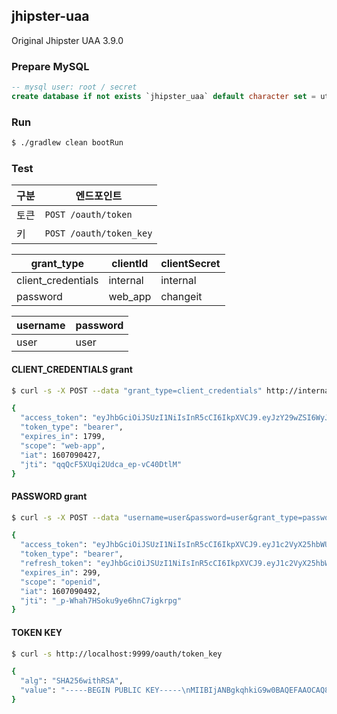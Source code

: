 ## jhipster-uaa

Original Jhipster UAA 3.9.0

### Prepare MySQL

```sql
-- mysql user: root / secret
create database if not exists `jhipster_uaa` default character set = utf8 default collate = utf8_general_ci;
```

### Run

```bash
$ ./gradlew clean bootRun
```

### Test

| 구분 | 엔드포인트              |
| ---- | ----------------------- |
| 토큰 | `POST /oauth/token`     |
| 키   | `POST /oauth/token_key` |

| grant_type         | clientId | clientSecret |
| ------------------ | -------- | ------------ |
| client_credentials | internal | internal     |
| password           | web_app  | changeit     |

| username | password |
| -------- | -------- |
| user     | user     |

#### CLIENT_CREDENTIALS grant

```bash
$ curl -s -X POST --data "grant_type=client_credentials" http://internal:internal@localhost:9999/oauth/token

{
  "access_token": "eyJhbGciOiJSUzI1NiIsInR5cCI6IkpXVCJ9.eyJzY29wZSI6WyJ3ZWItYXBwIl0sImV4cCI6MTYwNzA5MjIyNywiaWF0IjoxNjA3MDkwNDI3LCJhdXRob3JpdGllcyI6WyJST0xFX0FETUlOIl0sImp0aSI6InFxUWNGNVhVcWkyVWRjYV9lcC12QzQwRHRsTSIsImNsaWVudF9pZCI6ImludGVybmFsIn0.DRZiFgPjORGg6HVxOlO3fDPBsoHMSOFMc58JGisGlXKUvJR37IOa43DL6j6juVsGPrljVxJ7ymxXUlt_mw_ewIRW2Fury_gnmU4WzP7-rG6XtDs1GD71FbiOGSDtGRt1HQXPQ946FoSEQIGEcwDvbBLbkShgDpHkWMuN0BQCRrpnMdW1JE5xKwnUU-Q_yVknGoMe9zJuHtQIGB6bui6dRjaeBCruJBC5l8_5ZobRfmr28CaCypBs-0sNEgQjGBHqHnU6LWDccH6LKQunGjCoOIzKJ3EQzaQaTNot2eEiZerEyDooil0AF5hX67UrQIb5QmeeinYH8i9RVndoepDkXg",
  "token_type": "bearer",
  "expires_in": 1799,
  "scope": "web-app",
  "iat": 1607090427,
  "jti": "qqQcF5XUqi2Udca_ep-vC40DtlM"
}
```

#### PASSWORD grant

```bash
$ curl -s -X POST --data "username=user&password=user&grant_type=password&scope=openid" http://web_app:changeit@localhost:9999/oauth/token

{
  "access_token": "eyJhbGciOiJSUzI1NiIsInR5cCI6IkpXVCJ9.eyJ1c2VyX25hbWUiOiJ1c2VyIiwic2NvcGUiOlsib3BlbmlkIl0sImV4cCI6MTYwNzA5MDc5MiwiaWF0IjoxNjA3MDkwNDkyLCJhdXRob3JpdGllcyI6WyJST0xFX1VTRVIiXSwianRpIjoiX3AtV2hhaDdIU29rdTl5ZTZobkM3aWdrcnBnIiwiY2xpZW50X2lkIjoid2ViX2FwcCJ9.ClbqwldyqnVKb0F7BYw8ZBkv7dbBAsK9PzwuX1P381bVm-IxfSYBKM0BzhyiOgdA8Mv3s0Ysh2FWbINDmmyeRA6gah8qjGg2Z_vyllL7odjblEciSbAg8Q8frOcd0kbvWTnMCg4dRfyncfOWVHmQuHe4Zr2UHcaJ0w3PL8KDQkJ7eAredWwjIHXtSILqP_o3KCn28TWOPa54lEl6qTjzpTghMO_aXlhiktD41iDkLfYroTzNcZJlsLImsHoU6BFCJEY1p_To0cyJN4sGtJ8mcWnsZ1xz-RFXqGHCcIWbe1i1TlY57zRy3LhdcvtQYSqVKXnCsFYPig05-FbN9lMgCg",
  "token_type": "bearer",
  "refresh_token": "eyJhbGciOiJSUzI1NiIsInR5cCI6IkpXVCJ9.eyJ1c2VyX25hbWUiOiJ1c2VyIiwic2NvcGUiOlsib3BlbmlkIl0sImF0aSI6Il9wLVdoYWg3SFNva3U5eWU2aG5DN2lna3JwZyIsImV4cCI6MTYwNzY5NTI5MiwiaWF0IjoxNjA3MDkwNDkyLCJhdXRob3JpdGllcyI6WyJST0xFX1VTRVIiXSwianRpIjoicEctaW1UX3d3dGhaamtEMWxmdVM0ai15OUxvIiwiY2xpZW50X2lkIjoid2ViX2FwcCJ9.djdfVjWB4zH2OCoB8aVUbCTg9Qq7vbAQr3occZ7a2BG1kzLGhYBbiC4gKJj2EcSP06Ewly--z9-lcse8u3f-qJGX893DjuFXAAyMvGs0J-aGZpOYL3HjvJWzKE-ecSI4AYlE0hih3fL5x1ZEj6gsCs-CpUaROuWJkGGT7TTxi-YB8k3IuqQczN9q4qFjRDuxY7mFdVv7J8RfKmYViLQrYvL3n39r91iLbxjRDP2lDUw0kwVAbibAp6_SC981kVVEHdSk7p64kjwFG2jBpyvM2Cv2g2UttDrPpppxCICOFFNXOHSJoxLoN1KXmtT7qc0_GAiBqksIY1RlXyz0lHQ0dA",
  "expires_in": 299,
  "scope": "openid",
  "iat": 1607090492,
  "jti": "_p-Whah7HSoku9ye6hnC7igkrpg"
}
```

#### TOKEN KEY

```bash
$ curl -s http://localhost:9999/oauth/token_key

{
  "alg": "SHA256withRSA",
  "value": "-----BEGIN PUBLIC KEY-----\nMIIBIjANBgkqhkiG9w0BAQEFAAOCAQ8AMIIBCgKCAQEAlo/L8mU9Isiihp1ksxeOrJzPn4915xZC/pnbO+ur/ccZL23BYHP/wUxpWZy8Gh94+GK8/gcjVEk66acg4Gk7NH0uQGxdrq8WDMywPIAawekwiQJd6l/yVNXIDhuk0LzcgmU+1ESyeTNdlx84Z0X3HI6w8SH6OE4RBcr9rGfIt0ytXmHj1P4zxmJt/YhZyyyUq0WGuBq31UaQTOiJa0rp1kDKSMN0Hvz4UmkYtUvgtqUujrqNcWkSEummO8WyuhnCs+zAaF2KA5XSalEXFNiILwFPtQFxqIQrjjiWcI61vvTxtor4zI5r4X6aDteYIJidAzYwkIiuacnLWX5ziL3j+wIDAQAB\n-----END PUBLIC KEY-----"
}
```
